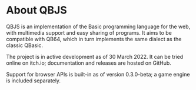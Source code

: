 # About QBJS

QBJS is an implementation of the Basic programming language for the web, with multimedia support and easy sharing of programs. It aims to be compatible with QB64, which in turn implements the same dialect as the classic QBasic.

The project is in active development as of 30 March 2022. It can be tried online on itch.io; documentation and releases are hosted on GitHub.

Support for browser APIs is built-in as of version 0.3.0-beta; a game engine is included separately.

